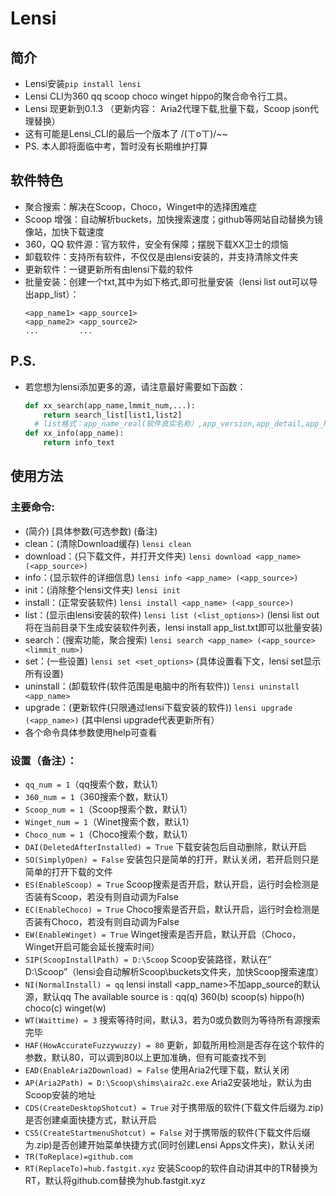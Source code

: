 # Lensi
## 简介

+ Lensi安装`pip install lensi`
+ Lensi CLI为360 qq scoop choco winget hippo的聚合命令行工具。
+ Lensi 现更新到0.1.3 （更新内容： Aria2代理下载,批量下载，Scoop json代理替换）
+ 这有可能是Lensi_CLI的最后一个版本了 /(ㄒoㄒ)/~~
+ PS. 本人即将面临中考，暂时没有长期维护打算
## 软件特色
+ 聚合搜索：解决在Scoop，Choco，Winget中的选择困难症
+ Scoop 增强：自动解析buckets，加快搜索速度；github等网站自动替换为镜像站，加快下载速度
+ 360，QQ 软件源：官方软件，安全有保障；摆脱下载XX卫士的烦恼
+ 卸载软件：支持所有软件，不仅仅是由lensi安装的，并支持清除文件夹
+ 更新软件：一键更新所有由lensi下载的软件
+ 批量安装：创建一个txt,其中为如下格式,即可批量安装（lensi list out可以导出app_list）：
  ```
  <app_name1> <app_source1>
  <app_name2> <app_source2>
  ...         ...
  ```
## P.S.
+ 若您想为lensi添加更多的源，请注意最好需要如下函数：
  ``` python
  def xx_search(app_name,lmmit_num,...):
      return search_list[list1,list2]
  	# list格式：app_name_real(软件真实名称）,app_version,app_detail,app_homepage（软件官网）,app_id(没有则为app_name_real)，app_icon,fuzz.partial_ratio(app_name,app_name_real),app_source
  def xx_info(app_name):
      return info_text
  ```
## 使用方法
### 主要命令: 
+ (简介) [具体参数(可选参数) (备注)
+ clean：(清除Download缓存) 
  `lensi clean`
+ download：(只下载文件，并打开文件夹) 
  `lensi download <app_name> (<app_source>)`
+ info：(显示软件的详细信息) 
  `lensi info <app_name> (<app_source>)`
+ init：(消除整个lensi文件夹) 
  `lensi init`
+ install：(正常安装软件) 
  `lensi install <app_name> (<app_source>)`
+ list：(显示由lensi安装的软件) 
  `lensi list (<list_options>)`
  (lensi list out将在当前目录下生成安装软件列表，lensi install app_list.txt即可以批量安装)
+ search：(搜索功能，聚合搜索) 
  `lensi search <app_name> (<app_source> <limmit_num>)`
+ set：(一些设置) 
  `lensi set <set_options>` (具体设置看下文，lensi set显示所有设置)
+ uninstall：(卸载软件(软件范围是电脑中的所有软件)) 
  `lensi uninstall <app_name>`
+ upgrade：(更新软件(只限通过lensi下载安装的软件)) 
  `lensi upgrade (<app_name>)` (其中lensi upgrade代表更新所有）
+ 各个命令具体参数使用help可查看
### 设置（备注）：
+ `qq_num = 1`（qq搜索个数，默认1）
+ `360_num = 1`（360搜索个数，默认1）
+ `Scoop_num = 1`（Scoop搜索个数，默认1）
+ `Winget_num = 1`（Winet搜索个数，默认1）
+ `Choco_num = 1`（Choco搜索个数，默认1）
+ `DAI(DeletedAfterInstalled) = True`
下载安装包后自动删除，默认开启
+ `SO(SimplyOpen) = False`
安装包只是简单的打开，默认关闭，若开启则只是简单的打开下载的文件
+ `ES(EnableScoop) = True`
Scoop搜索是否开启，默认开启，运行时会检测是否装有Scoop，若没有则自动调为False
+ `EC(EnableChoco) = True`
Choco搜索是否开启，默认开启，运行时会检测是否装有Choco，若没有则自动调为False
+ `EW(EnableWinget) = True`
Winget搜索是否开启，默认开启（Choco，Winget开启可能会延长搜索时间）
+ `SIP(ScoopInstallPath) = D:\Scoop`
Scoop安装路径，默认在“ D:\Scoop”（lensi会自动解析Scoop\buckets文件夹，加快Scoop搜索速度）
+ `NI(NormalInstall) = qq`
lensi install <app_name>不加app_source的默认源，默认qq
The available source is : qq(q) 360(b) scoop(s) hippo(h) choco(c) winget(w)
+ `WT(Waittime) = 3`
搜索等待时间，默认3，若为0或负数则为等待所有源搜索完毕
+ `HAF(HowAccurateFuzzywuzzy) = 80`
更新，卸载所用检测是否存在这个软件的参数，默认80，可以调到80以上更加准确，但有可能查找不到
+ `EAD(EnableAria2Download) = False`
使用Aria2代理下载，默认关闭
+ `AP(Aria2Path) = D:\Scoop\shims\aira2c.exe`
Aria2安装地址，默认为由Scoop安装的地址
+ `CDS(CreateDesktopShotcut) = True`
  对于携带版的软件(下载文件后缀为.zip)是否创建桌面快捷方式，默认开启
+ `CSS(CreateStartmenuShotcut) = False`
  对于携带版的软件(下载文件后缀为.zip)是否创建开始菜单快捷方式(同时创建Lensi Apps文件夹)，默认关闭
+ `TR(ToReplace)=github.com`
+ `RT(ReplaceTo)=hub.fastgit.xyz`
  安装Scoop的软件自动讲其中的TR替换为RT，默认将github.com替换为hub.fastgit.xyz
